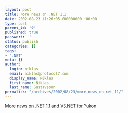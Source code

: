 ```yaml
---
layout: post
title: More news on .NET 1.1
date: 2002-08-23 11:26:05.000000000 +00:00
type: post
parent_id: '0'
published: true
password: ''
status: publish
categories: []
tags:
- ".NET"
meta: {}
author:
  login: niklas
  email: niklas@protocol7.com
  display_name: Niklas
  first_name: Niklas
  last_name: Gustavsson
permalink: "/archives/2002/08/23/more_news_on_net_11/"
---
```

[More news on .NET 1.1 and VS.NET for Yukon](http://www.theregister.co.uk/content/4/26800.html)

